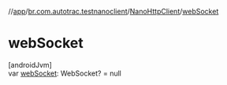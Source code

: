 //[app](../../../index.md)/[br.com.autotrac.testnanoclient](../index.md)/[NanoHttpClient](index.md)/[webSocket](web-socket.md)

# webSocket

[androidJvm]\
var [webSocket](web-socket.md): WebSocket? = null
